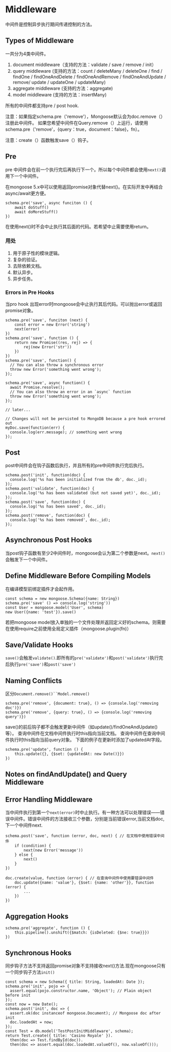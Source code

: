 # Middleware

中间件是控制异步执行期间传递控制的方法。

## Types of Middleware

一共分为4类中间件。

1. document middleware（支持的方法：validate / save / remove / init）
2. query middleware (支持的方法：count / deleteMany / deleteOne / find / findOne / findOneAndDelete / findOneAndRemove / findOneAndUpdate / remove/ update / updateOne / updateMany)
3. aggregate middleware (支持的方法：aggregate)
4. model middleware (支持的方法：insertMany)

所有的中间件都支持pre / post hook.

注意：如果指定schema.pre（'remove'），Mongoose默认会为doc.remove（）注册此中间件。 如果您希望中间件在Query.remove（）上运行，请使用schema.pre（'remove'，{query：true，document：false}，fn）。

注意：create（）函数触发save（）钩子。

## Pre

pre 中间件会在前一个执行完后再执行下一个。所以每个中间件都会使用`next()`调用下一个中间件。

在mongoose 5.x中可以使用返回promise对象代替next()。在实际开发中再结合async/await更方便。

```
schema.pre('save', async funciton () {
	await doStuff()
	await doMoreStuff()
})
```

在使用next()时不会中止执行其后面的代码。若希望中止需要使用return。

### 用处

1. 用于原子性的模块逻辑。
2. 复杂的验证。
3. 去除依赖文档。
4. 默认异步。
5. 异步任务。

### Errors in Pre Hooks

当pro hook 出现error时mongoose会中止执行其后代码。可以抛出error或返回promise对象。

```
schema.pre('save', funciton (next) {
	const error = new Error('string')
	next(error)
})
schema.pre('save', function () {
	return new Promise((res, rej) => {
		rej(new Error('str'))
	})
})
schema.pre('save', function() {
  // You can also throw a synchronous error
  throw new Error('something went wrong');
});

schema.pre('save', async function() {
  await Promise.resolve();
  // You can also throw an error in an `async` function
  throw new Error('something went wrong');
});

// later...

// Changes will not be persisted to MongoDB because a pre hook errored out
myDoc.save(function(err) {
  console.log(err.message); // something went wrong
});
```

## Post

post中间件会在钩子函数后执行，并且所有的pre中间件执行完后执行。

```
schema.post('init', function(doc) {
  console.log('%s has been initialized from the db', doc._id);
});
schema.post('validate', function(doc) {
  console.log('%s has been validated (but not saved yet)', doc._id);
});
schema.post('save', function(doc) {
  console.log('%s has been saved', doc._id);
});
schema.post('remove', function(doc) {
  console.log('%s has been removed', doc._id);
});
```

## Asynchronous Post Hooks

当post钩子函数有至少2中间件时，mongoose会认为第二个参数是next。`next()`会触发下一个中间件。

## Define Middleware Before Compiling Models

在编译模型前绑定插件才会起作用。

```
const schema = new mongoose.Schema({name: String})
schema.pre('save' () => console.log('string'))
const User = mongoose.model('User', schema)
new User({name: 'test'}).save()
```

若把mongoose model放入单独的一个文件处理并返回定义好的schema。则需要在使用require之前使用全局定义插件（mongoose.plugin(fn)）

## Save/Validate Hooks

`save()`会触发`validate()`.即所有的`pre('validate')`和`post('validate')`执行完后执行`pre('save')`和`post('save')`

## Naming Conflicts

区分`Document.remove()``Model.remove()`

```
schema.pre('remove', {document: true}, () => {console.log('removing doc')})
schema.pre('remove', {query: true}, () => {console.log('removing query')})
```


save()的前后钩子都不会触发更新中间件（如update()/findOneAndUpdate()等）。
查询中间件在文档中间件执行时this指向当前文档。
查询中间件在查询中间件执行时this指向当前query对象。
下面的例子在更新时添加了updatedAt字段。

    schema.pre('update', function () {
        this.update({}, {$set: {updatedAt: new Date()}})
    })

## Notes on findAndUpdate() and Query Middleware
## Error Handling Middleware

当中间件执行到第一个`next(error)`时中止执行。有一种方法可以处理错误——错误中间件。错误中间件的方法接收三个参数，分别是当前错误error,当前文档doc,下一个中间件next.

    schema.post('save', function (error, doc, next) { // 在文档中使用错误中间件
        if (condition) {
            next(new Error('message'))
        } else {
            next()
        }
    })
    
    doc.create(value, function (error) { // 在查询中间件中使用要错误中间件
        doc.update({name: 'value'}, {$set: {name: 'other'}}, function (error) {
            ...
        })
    })

## Aggregation Hooks

    schema.pre('aggregate', function () {
        this.pipeline().unshift({$match: {isDeleted: {$ne: true}}})
    })

## Synchronous Hooks

同步钩子方法不支持返回promise对象不支持接收next()方法.现在mongoose只有一个同步钩子方法`init()`

    const schema = new Schema({ title: String, loadedAt: Date });
    schema.pre('init', pojo => {
      assert.equal(pojo.constructor.name, 'Object'); // Plain object before init
    });
    const now = new Date();
    schema.post('init', doc => {
      assert.ok(doc instanceof mongoose.Document); // Mongoose doc after init
      doc.loadedAt = now;
    });
    const Test = db.model('TestPostInitMiddleware', schema);
    return Test.create({ title: 'Casino Royale' }).
      then(doc => Test.findById(doc)).
      then(doc => assert.equal(doc.loadedAt.valueOf(), now.valueOf()));
